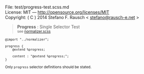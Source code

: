 File:      test/progress-test.scss.md  
License:   MIT — http://opensource.org/licenses/MIT  
Copyright: ( C ) 2014 Stefano F. Rausch < stefano@rausch-e.net >

> **Progress** : Single Selector Test  
> <small> see [normalizer.scss](../_normalizer.scss.md) </smalll>

    @import "../normalizer";

    progress {
        @extend %progress;

        content : "@extend %progress;";
    }

Only `progress` selector definitions should be stated.
